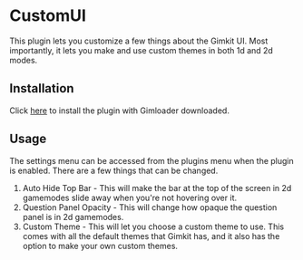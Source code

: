# CustomUI

This plugin lets you customize a few things about the Gimkit UI. Most importantly, it lets you make and use custom themes in both 1d and 2d modes.

## Installation

Click [here](https://gimloader.github.io/install/?installUrl=https://raw.githubusercontent.com/Gimloader/client-plugins/main/plugins/CustomUI/build/CustomUI.js) to install the plugin with Gimloader downloaded.

## Usage

The settings menu can be accessed from the plugins menu when the plugin is enabled. There are a few things that can be changed.

1. Auto Hide Top Bar - This will make the bar at the top of the screen in 2d gamemodes slide away when you're not hovering over it.
2. Question Panel Opacity - This will change how opaque the question panel is in 2d gamemodes.
3. Custom Theme - This will let you choose a custom theme to use. This comes with all the default themes that Gimkit has, and it also has the option to make your own custom themes.